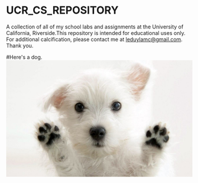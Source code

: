 # UCR_CS_REPOSITORY
A collection of all of my school labs and assignments at the University of California, Riverside.This repository is intended for educational uses only. For additional calcification, please contact me at leduylamc@gmail.com. Thank you. 

#Here's a dog.
![Alt text](dog.jpg?raw=true "Dog")
